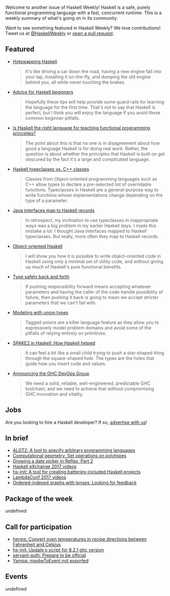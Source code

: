 <!-- 2017-10-19 -->

Welcome to another issue of Haskell Weekly!
Haskell is a safe, purely functional programming language with a fast, concurrent runtime.
This is a weekly summary of what's going on in its community.

Want to see something featured in Haskell Weekly?
We love contributions!
Tweet us at [@HaskellWeekly](https://twitter.com/haskellweekly) or [open a pull request](https://github.com/haskellweekly/haskellweekly.github.io).

## Featured

-   [Hotswapping Haskell](https://simonmar.github.io/posts/2017-10-17-hotswapping-haskell.html)

    > It's like driving a car down the road, having a new engine fall into your lap, installing it on-the-fly, and dumping the old engine behind you, all while never touching the brakes.

-   [Advice for Haskell beginners](http://www.haskellforall.com/2017/10/advice-for-haskell-beginners.html)

    > Hopefully these tips will help provide some guard rails for learning the language for the first time. That's not to say that Haskell is perfect, but I think you will enjoy the language if you avoid these common beginner pitfalls.

-   [Is Haskell the right language for teaching functional programming principles?](https://profsjt.blogspot.com/2017/10/is-haskell-right-language-for-teaching.html)

    > The point about this is that no one is in disagreement about how good a language Haskell is for doing real work. Rather, the question is about whether the principles that Haskell is built on get obscured by the fact it's a large and complicated language.

-   [Haskell typeclasses vs. C++ classes](http://www.michaelburge.us/2017/10/15/haskell-typeclasses-vs-cpp-classes.html)

    > Classes from Object-oriented programming languages such as C++ allow types to declare a pre-selected list of overridable functions. Typeclasses in Haskell are a general-purpose way to write functions whose implementations change depending on the type of a parameter.

-   [Java interfaces map to Haskell records](https://chris-martin.org/2017/interfaces-and-records)

    > In retrospect, my inclination to use typeclasses in inappropriate ways was a big problem in my earlier Haskell days. I made this mistake a lot: I thought Java interfaces mapped to Haskell typeclasses. But really, more often they map to Haskell records.

-   [Object-oriented Haskell](https://programming.tobiasdammers.nl/blog/2017-10-17-object-oriented-haskell)

    > I will show you how it is possible to write object-oriented code in Haskell using only a minimal set of utility code, and without giving up much of Haskell's pure functional benefits.

-   [Type safety back and forth](http://www.parsonsmatt.org/2017/10/11/type_safety_back_and_forth.html)

    > If pushing responsibility forward means accepting whatever parameters and having the caller of the code handle possibility of failure, then pushing it back is going to mean we accept stricter parameters that we can't fail with.

-   [Modeling with union types](https://robots.thoughtbot.com/modeling-with-union-types)

    > Tagged unions are a killer language feature as they allow you to expressively model problem domains and avoid some of the pitfalls of relying entirely on primitives.

-   [SPAKE2 in Haskell: How Haskell helped](https://jml.io/2017/10/spake2-how-haskell-helped.html)

    > It can feel a bit like a small child trying to push a star-shaped thing through the square-shaped hole. The types are the holes that guide how you insert code and values.

-   [Announcing the GHC DevOps Group](https://www.tweag.io/posts/2017-10-19-ghc-devops-group.html)

    > We need a solid, reliable, well-engineered, predictable GHC toolchain; and we need to achieve that without compromising GHC innovation and vitality.

## Jobs

Are you looking to hire a Haskell developer?
If so, [advertise with us](https://haskellweekly.news/advertising.html)!

## In brief

-   [ALGT2: A tool to specify arbitrary programming languages](https://www.reddit.com/r/haskell/comments/776f2w/i_created_a_tool_to_specify_arbitrary_programming/)
-   [Computational geometry: Set operations on polytopes](https://maxow.github.io/posts/computational-geometry-set-operations-on-polytopes.html)
-   [Growing a date picker in Reflex: Part 2](https://qfpl.io/posts/reflex/widget/growing-a-date-picker-2/)
-   [Haskell eXchange 2017 videos](https://skillsmatter.com/conferences/8522-haskell-exchange-2017#skillscasts)
-   [hs-init: A tool for creating batteries-included Haskell projects](https://www.reddit.com/r/haskell/comments/76iti2/ann_hsinit_tool_for_creating_batteriesincluded/)
-   [LambdaConf 2017 videos](https://www.youtube.com/watch?v=2xyZeovFqCA&list=PL7DZ7q3nEWhx5bgmpAgqArzrh0pL-tc3P)
-   [Ordered-indexed graphs with lenses: Looking for feedback](https://www.reddit.com/r/haskell/comments/76fm11/orderedindexed_graphs_with_lenses_looking_for/)

## Package of the week

undefined

## Call for participation

-   [herms: Convert oven temperatures in recipe directions between Fahrenheit and Celsius](https://github.com/JackKiefer/herms/issues/39)
-   [hs-init: Update `b` script for 8.2.1 ghc version](https://github.com/vrom911/hs-init/issues/27)
-   [servant-auth: Prepare to be official](https://github.com/haskell-servant/servant-auth/issues/64)
-   [Yampa: maybeToEvent not exported](https://github.com/ivanperez-keera/Yampa/issues/28)

## Events

undefined
